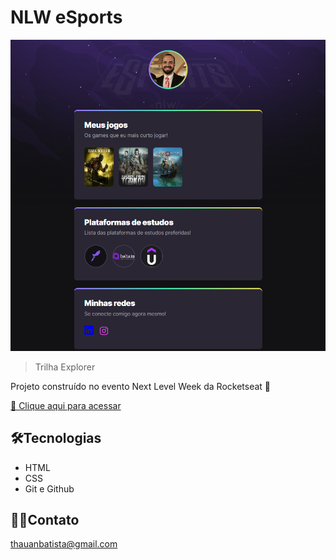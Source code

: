 # NLW eSports 

![preview](./.github/preview.png)

>Trilha Explorer

Projeto construído no evento Next Level Week da Rocketseat 🚀

[🔗 Clique aqui para acessar](https://thauanbatista.github.io/NLW-esports-explorer/)

## 🛠Tecnologias
- HTML
- CSS
- Git e Github

## 🙋‍♂️Contato
thauanbatista@gmail.com